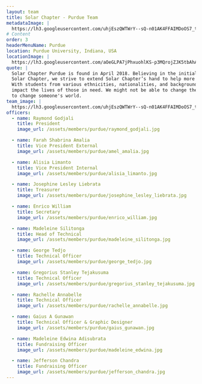 ```yaml
---
layout: team
title: Solar Chapter - Purdue Team
metadataImage: |
  https://lh3.googleusercontent.com/uhjEszQWTWrY--sQ-n01AK4FFAIMDoOS7_t9aaOoDf6n97Wwe_JGN5vX5NJKoosYK9deL8SBu2cnMtZSCRU7aFiw0DNnlhZ7SiMKYXV4DiEF1S7ftJu0KBzvzfEK4USB1kogE0nMCLptw9bFWQIXRFmRYVltnt374q2ODcXC7GGjq-AGBwynEafUHzGfKFi1brAeAHfY7NTM-RPLAliQE7oidBGsx-puYOc7t7HkZRyO9jg28Gfv3FyJgcEOjPKO7FGbXocZA-Ajs4_eZMsB8GOiDPOyYZ6j3PIYtjxVqLmCrpPDeHDI-Y_PU9bkfqpgofdl_Qh607u3kpDGEDFEPwT-euqEve0sPY9-pZL3e9ms9UCVGuxWP6k207uEA4rzx-6PAxGW33A-TdkyVeibsc6hAHDU571H-n_tBe0uB_X4YtP6-gmVfMd2ekNqECmYlxchUEoHL42h5KvqD3PhBOV8P4penPRoREtOVmXHxcHGSNHbxnPGYft3J8r8y8G6t0jzUFdGKipP26rTS2RZ2G1vQEQhGAprd6rZeNjprVNtaN7l3m6aFVlzDMZZjOZtswhUfWncU7eFS-VCcxDOzQXuahJ_wrsDIfTSxE7n7hVLyY9hgpZoOno50OoU447Da5PiBlQSgyyiqxDDbTtsCEB4xNrcOLe20u2uChAJBpevCagwzpL8CR-RQETa6PhA63I1HCum-WCno1FMCxCFWd-ck4rPAK9uUFyPaFkrH0NGLLqVcz2E1xk=w2692-h2018-no
# Content
order: 3
headerMenuName: Purdue
location: Purdue University, Indiana, USA
locationImage: |
  https://lh3.googleusercontent.com/aOeGLPA7jPhxuohlKS-p3MQrojZJK5tbAhAqc74L86VXcdphmAkbqwQzs2bc1rqMAUfm74rC-lBvHiFlDpdX4Qk4g1JFwX4-WSAW31a8TQaetQG2V6Pwcz9feghuWNrZriF9z2tqhNsf-Rtw6aeSsnWAUdqcPfCLOQaBeu_jI3RAuXU9U-scYgBdLMQsTu1kopL4M7zbkbIPxxrMci_5L6_Tam5pR8WJm9488wOssbUHV3KdfchTfLtVQi_0eGEnpp-t6XpNMX4w2mQbMeDEN2HALJOdWY2XztE5C73O6mc5igu6mliOzvoRaY4TolfRnVO_0MvHfypu8yH0KClwkGxRlYerbqKg1mfwQBb-EF8Vv9Uj71UE1S588LcpF5fhSkEivBu-gWb3Dpd-gSqsYeuQSJdS1hfKBlRnQvq3iqSIK7qTh_6ehWKP0XxXxBZTeA3FPOMVzqqKr4G74cT9WK4bNcf7leKq95LgyQF0c6Tz0iHVPjul5cj8rvS79OGcVju1XTAa69MMnaUiQWRdPQKN5UMLr3MHEtFRU0xdomv-M9DvFSoYIFSRYw5qNBrcZouPu7NRi8S68_MWke9wR1uMQecYfDtzyUIGb15a-MT8TwPf5Q0soCGOkrSNlycg97wrThHh1tVFbToY8rvkvX0iLbJvM9XudCa1loFFPr5h1vuTwUhQGgJ_p1EY1IDcbA9EMRAUPhRsi0rz60H9O1y5Ft0EKb8FN29bQ9pLsfwvkuap1QtU3e0=w888-h500-no
quote: |
  Solar Chapter Purdue is found in April 2018. Believing in the initial work of
  Solar Chapter, we strive to extend Solar Chapter’s hand to help more people around the world.
  With students from various ethnicities, nationalities, and backgrounds, we believe we can help
  impact the lives of those in need. We might not be able to change the world, but we might be able
  to change someone's world.
team_image: |
  https://lh3.googleusercontent.com/uhjEszQWTWrY--sQ-n01AK4FFAIMDoOS7_t9aaOoDf6n97Wwe_JGN5vX5NJKoosYK9deL8SBu2cnMtZSCRU7aFiw0DNnlhZ7SiMKYXV4DiEF1S7ftJu0KBzvzfEK4USB1kogE0nMCLptw9bFWQIXRFmRYVltnt374q2ODcXC7GGjq-AGBwynEafUHzGfKFi1brAeAHfY7NTM-RPLAliQE7oidBGsx-puYOc7t7HkZRyO9jg28Gfv3FyJgcEOjPKO7FGbXocZA-Ajs4_eZMsB8GOiDPOyYZ6j3PIYtjxVqLmCrpPDeHDI-Y_PU9bkfqpgofdl_Qh607u3kpDGEDFEPwT-euqEve0sPY9-pZL3e9ms9UCVGuxWP6k207uEA4rzx-6PAxGW33A-TdkyVeibsc6hAHDU571H-n_tBe0uB_X4YtP6-gmVfMd2ekNqECmYlxchUEoHL42h5KvqD3PhBOV8P4penPRoREtOVmXHxcHGSNHbxnPGYft3J8r8y8G6t0jzUFdGKipP26rTS2RZ2G1vQEQhGAprd6rZeNjprVNtaN7l3m6aFVlzDMZZjOZtswhUfWncU7eFS-VCcxDOzQXuahJ_wrsDIfTSxE7n7hVLyY9hgpZoOno50OoU447Da5PiBlQSgyyiqxDDbTtsCEB4xNrcOLe20u2uChAJBpevCagwzpL8CR-RQETa6PhA63I1HCum-WCno1FMCxCFWd-ck4rPAK9uUFyPaFkrH0NGLLqVcz2E1xk=w2692-h2018-no
officers:
  - name: Raymond Godjali
    title: President
    image_url: /assets/members/purdue/raymond_godjali.jpg

  - name: Farah Shabrina Amalia
    title: Vice President External
    image_url: /assets/members/purdue/amel_amalia.jpg

  - name: Alisia Limanto
    title: Vice President Internal
    image_url: /assets/members/purdue/alisia_limanto.jpg

  - name: Josephine Lesley Liebrata
    title: Treasurer
    image_url: /assets/members/purdue/josephine_lesley_liebrata.jpg

  - name: Enrico William
    title: Secretary
    image_url: /assets/members/purdue/enrico_william.jpg

  - name: Madeleine Silitonga
    title: Head of Technical
    image_url: /assets/members/purdue/madeleine_silitonga.jpg

  - name: George Tedjo
    title: Technical Officer
    image_url: /assets/members/purdue/george_tedjo.jpg

  - name: Gregorius Stanley Tejakusuma
    title: Technical Officer
    image_url: /assets/members/purdue/gregorius_stanley_tejakusuma.jpg

  - name: Rachelle Annabelle
    title: Technical Officer
    image_url: /assets/members/purdue/rachelle_annabelle.jpg

  - name: Gaius A Gunawan
    title: Technical Officer & Graphic Designer
    image_url: /assets/members/purdue/gaius_gunawan.jpg

  - name: Madeleine Edwina Adisubrata
    title: Fundraising Officer
    image_url: /assets/members/purdue/madeleine_edwina.jpg

  - name: Jefferson Chandra
    title: Fundraising Officer
    image_url: /assets/members/purdue/jefferson_chandra.jpg
---
```

